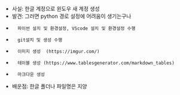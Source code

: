- 사실: 한글 계정으로 윈도우 새 계정 생성
- 발견: 그러면 python 경로 설정에 어려움이 생기는구나
-       파이썬 설치 및 환경설정, VScode 설치 및 환경설정 수행
-       git설치 및 생성 수행
-       이미지 생성  (https://imgur.com/)
-       테이블 생성 (https://www.tablesgenerator.com/markdown_tables)
-       마크다운 생성
- 배운점: 한글 폴더나 파일명은 지양
